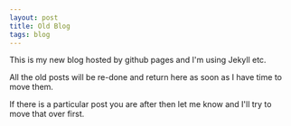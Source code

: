 ```yaml
---
layout: post
title: Old Blog
tags: blog
---
```

This is my new blog hosted by github pages and I'm using Jekyll etc.

All the old posts will be re-done and return here as soon as I have time to move them.

If there is a particular post you are after then let me know and I'll try to move that over first.

